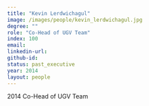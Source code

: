 ```yaml
---
title: "Kevin Lerdwichagul"
image: /images/people/kevin_lerdwichagul.jpg
degree: ""
role: "Co-Head of UGV Team"
index: 100
email:
linkedin-url:
github-id:
status: past_executive
year: 2014
layout: people
---
```

2014 Co-Head of UGV Team

